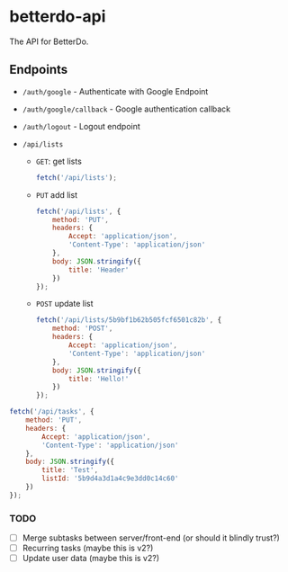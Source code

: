 # betterdo-api

The API for BetterDo.

## Endpoints

-   `/auth/google` - Authenticate with Google Endpoint
-   `/auth/google/callback` - Google authentication callback
-   `/auth/logout` - Logout endpoint
-   `/api/lists`

    -   `GET`: get lists
        ```javascript
        fetch('/api/lists');
        ```
    -   `PUT` add list
        ```javascript
        fetch('/api/lists', {
            method: 'PUT',
            headers: {
                Accept: 'application/json',
                'Content-Type': 'application/json'
            },
            body: JSON.stringify({
                title: 'Header'
            })
        });
        ```
    -   `POST` update list

        ```javascript
        fetch('/api/lists/5b9bf1b62b505fcf6501c82b', {
            method: 'POST',
            headers: {
                Accept: 'application/json',
                'Content-Type': 'application/json'
            },
            body: JSON.stringify({
                title: 'Hello!'
            })
        });
        ```

```javascript
fetch('/api/tasks', {
    method: 'PUT',
    headers: {
        Accept: 'application/json',
        'Content-Type': 'application/json'
    },
    body: JSON.stringify({
        title: 'Test',
        listId: '5b9d4a3d1a4c9e3dd0c14c60'
    })
});
```

### TODO

-   [ ] Merge subtasks between server/front-end (or should it blindly trust?)
-   [ ] Recurring tasks (maybe this is v2?)
-   [ ] Update user data (maybe this is v2?)
